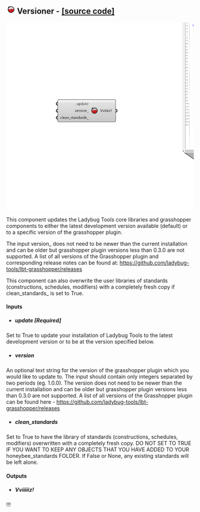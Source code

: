 ## ![](../../images/icons/Versioner.png) Versioner - [[source code]](https://github.com/ladybug-tools/ladybug-grasshopper/blob/master/ladybug_grasshopper/src//LB%20Versioner.py)

![](../../images/components/Versioner.png)

This component updates the Ladybug Tools core libraries and grasshopper components
 to either the latest development version available (default) or to a specific
 version of the grasshopper plugin.
 

The input version_ does not need to be newer than the current installation and can
 be older but grasshopper plugin versions less than 0.3.0 are not supported.
 A list of all versions of the Grasshopper plugin and corresponding release notes
 can be found at: https://github.com/ladybug-tools/lbt-grasshopper/releases
 

This component can also overwrite the user libraries of standards (constructions,
 schedules, modifiers) with a completely fresh copy if clean_standards_ is set to True.
 



#### Inputs
* ##### update [Required]
Set to True to update your installation of Ladybug Tools to the
 latest development version or to be at the version specified below. 
* ##### version 
An optional text string for the version of the grasshopper
 plugin which you would like to update to. The input should contain
 only integers separated by two periods (eg. 1.0.0). The version does
 not need to be newer than the current installation and can be older
 but grasshopper plugin versions less than 0.3.0 are not supported.
 A list of all versions of the Grasshopper plugin can be found
 here - https://github.com/ladybug-tools/lbt-grasshopper/releases 
* ##### clean_standards 
Set to True to have the library of standards (constructions,
 schedules, modifiers) overwritten with a completely fresh copy.
 DO NOT SET TO TRUE IF YOU WANT TO KEEP ANY OBJECTS THAT YOU HAVE
 ADDED TO YOUR honeybee_standards FOLDER. If False or None, any
 existing standards will be left alone. 

#### Outputs
* ##### Vviiiiiz!
!!!